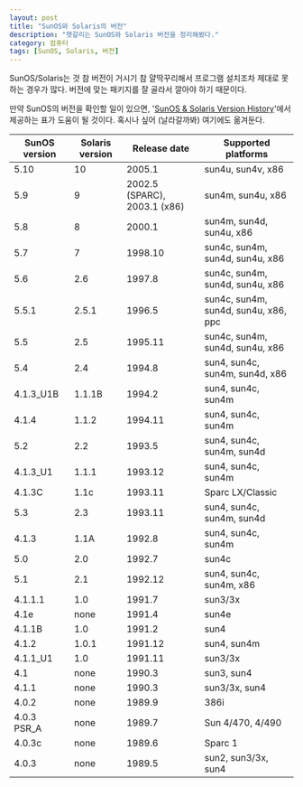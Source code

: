 ```yaml
---
layout: post
title: "SunOS와 Solaris의 버전"
description: "헷갈리는 SunOS와 Solaris 버전을 정리해봤다."
category: 컴퓨터
tags: [SunOS, Solaris, 버전]
---
```


SunOS/Solaris는 것 참 버전이 거시기 참 얄딱꾸리해서 프로그램 설치조차 제대로 못하는 경우가 많다.
버전에 맞는 패키지를 잘 골라서 깔아야 하기 때문이다.

만약 SunOS의 버전을 확인할 일이 있으면, '[SunOS & Solaris Version History](http://www.ocf.berkeley.edu/solaris/versions/)'에서 제공하는 표가 도움이 될 것이다. 혹시나 싶어 (날라갈까봐) 여기에도 옮겨둔다.

SunOS version | Solaris version | Release date                 | Supported platforms
--------------|-----------------|------------------------------|---------------------
5.10          | 10              | 2005.1                       | sun4u, sun4v, x86
5.9           | 9               | 2002.5 (SPARC), 2003.1 (x86) | sun4m, sun4u, x86
5.8           | 8               | 2000.1                       | sun4m, sun4d, sun4u, x86
5.7           | 7               | 1998.10                      | sun4c, sun4m, sun4d, sun4u, x86
5.6           | 2.6             | 1997.8                       | sun4c, sun4m, sun4d, sun4u, x86
5.5.1         | 2.5.1           | 1996.5                       | sun4c, sun4m, sun4d, sun4u, x86, ppc
5.5           | 2.5             | 1995.11                      | sun4c, sun4m, sun4d, sun4u, x86
5.4           | 2.4             | 1994.8                       | sun4, sun4c, sun4m, sun4d, x86
4.1.3_U1B     | 1.1.1B          | 1994.2                       | sun4, sun4c, sun4m
4.1.4         | 1.1.2           | 1994.11                      | sun4, sun4c, sun4m
5.2           | 2.2             | 1993.5                       | sun4, sun4c, sun4m, sun4d
4.1.3_U1      | 1.1.1           | 1993.12                      | sun4, sun4c, sun4m
4.1.3C        | 1.1c            | 1993.11                      | Sparc LX/Classic
5.3           | 2.3             | 1993.11                      | sun4, sun4c, sun4m, sun4d
4.1.3         | 1.1A            | 1992.8                       | sun4, sun4c, sun4m
5.0           | 2.0             | 1992.7                       | sun4c
5.1           | 2.1             | 1992.12                      | sun4, sun4c, sun4m, x86
4.1.1.1       | 1.0             | 1991.7                       | sun3/3x
4.1e          | none            | 1991.4                       | sun4e
4.1.1B        | 1.0             | 1991.2                       | sun4
4.1.2         | 1.0.1           | 1991.12                      | sun4, sun4m
4.1.1_U1      | 1.0             | 1991.11                      | sun3/3x
4.1           | none            | 1990.3                       | sun3, sun4
4.1.1         | none            | 1990.3                       | sun3/3x, sun4
4.0.2         | none            | 1989.9                       | 386i
4.0.3 PSR_A   | none            | 1989.7                       | Sun 4/470, 4/490
4.0.3c        | none            | 1989.6                       | Sparc 1
4.0.3         | none            | 1989.5                       | sun2, sun3/3x, sun4
